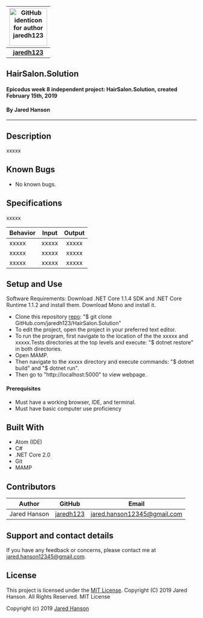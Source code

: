 |<img src="https://github.com/identicons/jaredh123.png" width=100 alt="GitHub identicon for author jaredh123">|
|:-----:|
| [**jaredh123**](https://github.com/jaredh123 ) |

##  **HairSalon.Solution**

#### Epicodus week 8 independent project: HairSalon.Solution, created February 15th, 2019
#### By Jared Hanson

----------

## Description

xxxxx

## Known Bugs

* No known bugs.

## Specifications
xxxxx

| Behavior | Input | Output |
|----------|:-----:|:------:|
| xxxxx | xxxxx | xxxxx |
| xxxxx | xxxxx | xxxxx |
| xxxxx | xxxxx | xxxxx |

## Setup and Use
Software Requirements:
Download .NET Core 1.1.4 SDK and .NET Core Runtime 1.1.2 and install them. Download Mono and install it.

* Clone this repository [repo](https://github.com/jaredh123/HairSalon.Solution): "$ git clone GitHub.com/jaredh123/HairSalon.Solution"
* To edit the project, open the project in your preferred text editor.
* To run the program, first navigate to the location of the the xxxxx and xxxxx.Tests directories at the top levels and execute: "$ dotnet restore" in both directories.
* Open MAMP.
* Then navigate to the xxxxx directory and execute commands: "$ dotnet build" and "$ dotnet run".
* Then go to "http://localhost:5000" to view webpage.

#### Prerequisites
* Must have a working browser, IDE, and terminal.
* Must have basic computer use proficiency

## Built With

* Atom (IDE)
* C#
* .NET Core 2.0
* Git
* MAMP

## Contributors

| Author | GitHub | Email |
|--------|:------:|:-----:|
| Jared Hanson | [jaredh123](https://github.com/jaredh123) | [jared.hanson12345@gmail.com](mailto:jared.hanson12345@gmail.com) |

## Support and contact details

If you have any feedback or concerns, please contact me at [jared.hanson12345@gmail.com](mailto:jared.hanson12345@gmail.com).

## License

This project is licensed under the [MIT License](https://opensource.org/licenses/MIT). Copyright (C) 2019 Jared Hanson. All Rights Reserved. MIT License

Copyright (c) 2019 [Jared Hanson](https://github.com/jaredh123)
